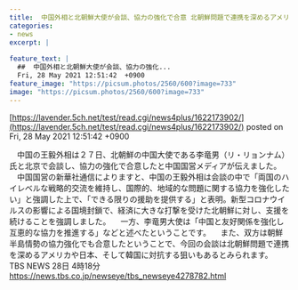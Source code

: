 ```yaml
---
title:  中国外相と北朝鮮大使が会談、協力の強化で合意 北朝鮮問題で連携を深めるアメリカ 日本、そして韓国に対抗する狙い   
categories:
- news
excerpt: |
  
feature_text: |
  ##  中国外相と北朝鮮大使が会談、協力の強化...
  Fri, 28 May 2021 12:51:42  +0900
feature_image: "https://picsum.photos/2560/600?image=733"
image: "https://picsum.photos/2560/600?image=733"
---
```


[https://lavender.5ch.net/test/read.cgi/news4plus/1622173902/](https://lavender.5ch.net/test/read.cgi/news4plus/1622173902/)
posted on Fri, 28 May 2021 12:51:42  +0900

<!--more-->

　中国の王毅外相は２７日、北朝鮮の中国大使である李竜男（リ・リョンナム）氏と北京で会談し、協力の強化で合意したと中国国営メディアが伝えました。 　中国国営の新華社通信によりますと、中国の王毅外相は会談の中で「両国のハイレベルな戦略的交流を維持し、国際的、地域的な問題に関する協力を強化したい」と強調した上で、「できる限りの援助を提供する」と表明。新型コロナウイルスの影響による国境封鎖で、経済に大きな打撃を受けた北朝鮮に対し、支援を続けることを強調しました。 　一方、李竜男大使は「中国と友好関係を強化し互恵的な協力を推進する」などと述べたということです。 　また、双方は朝鮮半島情勢の協力強化でも合意したということで、今回の会談は北朝鮮問題で連携を深めるアメリカや日本、そして韓国に対抗する狙いもあるとみられます。 TBS NEWS 28日 4時18分 https://news.tbs.co.jp/newseye/tbs_newseye4278782.html
